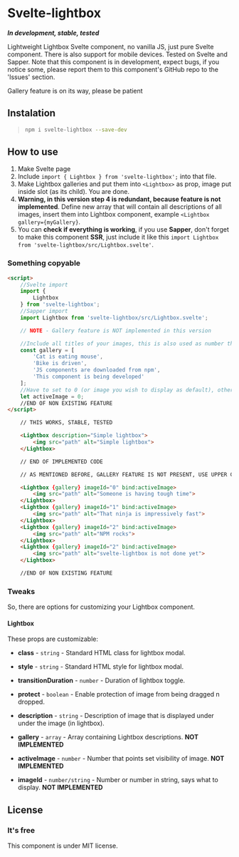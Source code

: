 # Svelte-lightbox

***In development, stable, tested***

Lightweight Lightbox Svelte component, no vanilla JS, just pure Svelte component. There is also support for
mobile devices. Tested on Svelte and Sapper. Note that this component is in development, expect bugs, if you notice some, 
please report them to this component's GitHub repo to the 'Issues' section.

Gallery feature is on its way, please be patient

## Instalation

> ```bash
> npm i svelte-lightbox --save-dev
> ```

## How to use

1. Make Svelte page
2. Include `import { Lightbox } from 'svelte-lightbox';` into that file.
3. Make Lightbox galleries and put them into `<Lightbox>` as prop, image put inside slot (as its child). You are done.
4. **Warning, in this version step 4 is redundant, because feature is not implemented**. Define new array that will contain 
all descriptions of all images, insert them into Lightbox component, example `<Lightbox gallery={myGallery}`.
5. You can **check if everything is working**, if you use **Sapper**, don't forget to make this component **SSR**, just include
it like this `import Lightbox from 'svelte-lightbox/src/Lightbox.svelte'`.


### Something copyable

```html
<script>
    //Svelte import
    import { 
        Lightbox
    } from 'svelte-lightbox';
    //Sapper import
	import Lightbox from 'svelte-lightbox/src/Lightbox.svelte';

    // NOTE - Gallery feature is NOT implemented in this version

    //Include all titles of your images, this is also used as number that indicate count of sections
    const gallery = [
        'Cat is eating mouse',
        'Bike is driven',
        'JS components are downloaded from npm',
        'This component is being developed'
    ];
    //Have to set to 0 (or image you wish to display as default), otherwise lightbox will not display
    let activeImage = 0;
    //END OF NON EXISTING FEATURE
</script>

    // THIS WORKS, STABLE, TESTED

    <Lightbox description="Simple lightbox">
        <img src="path" alt="Simple lightbox">
    </Lightbox>

    // END OF IMPLEMENTED CODE

    // AS MENTIONED BEFORE, GALLERY FEATURE IS NOT PRESENT, USE UPPER CODE ^^^

    <Lightbox {gallery} imageId="0" bind:activeImage>
        <img src="path" alt="Someone is having tough time">
    </Lightbox>
    <Lightbox {gallery} imageId="1" bind:activeImage>
        <img src="path" alt="That ninja is impressively fast">
    </Lightbox>
    <Lightbox {gallery} imageId="2" bind:activeImage>
        <img src="path" alt="NPM rocks">
    </Lightbox>
    <Lightbox {gallery} imageId="2" bind:activeImage>
        <img src="path" alt="svelte-lightbox is not done yet">
    </Lightbox>

    //END OF NON EXISTING FEATURE
```

### Tweaks

So, there are options for customizing your Lightbox component.

#### Lightbox

These props are customizable:

* **class** - `string` - Standard HTML class for lightbox modal.
* **style** - `string` - Standard HTML style for lightbox modal.
* **transitionDuration** - `number` - Duration of lightbox toggle.
* **protect** - `boolean` - Enable protection of image from being dragged n dropped.
* **description** - `string` - Description of image that is displayed under under the image (in lightbox).

* **gallery** - `array` - Array containing Lightbox descriptions. **NOT IMPLEMENTED**
* **activeImage** - `number` - Number that points set visibility of image. **NOT IMPLEMENTED**
* **imageId** - `number/string` - Number or number in string, says what to display. **NOT IMPLEMENTED**

## License

### It's free

This component is under MIT license.